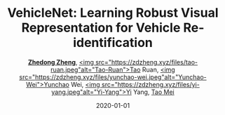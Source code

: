 ---
title: "VehicleNet: Learning Robust Visual Representation for Vehicle Re-identification"
collection: publications
permalink: /publication/VehicleN2020
date: 2020-01-01
doi: 10.1109/TMM.2020.3014488
keywords: 
venue: 'IEEE Transaction on Multimedia (TMM)'
paperurl: 'https://zdzheng.xyz/files/TMM20.pdf'
blog: 'https://zhuanlan.zhihu.com/p/186905783'
code: 'https://github.com/layumi/AICIty-reID-2020'
author: '<strong><a href="https://zdzheng.xyz/authors/Zhedong-Zheng" class="author">Zhedong Zheng</a></strong>, <a href="https://zdzheng.xyz/authors/Tao-Ruan" class="author"><img src="https://zdzheng.xyz/files/tao-ruan.jpeg"alt="Tao-Ruan">Tao Ruan</a>, <a href="https://zdzheng.xyz/authors/Yunchao-Wei" class="author"><img src="https://zdzheng.xyz/files/yunchao-wei.jpeg"alt="Yunchao-Wei">Yunchao Wei</a>, <a href="https://zdzheng.xyz/authors/Yi-Yang" class="author"><img src="https://zdzheng.xyz/files/yi-yang.jpeg"alt="Yi-Yang">Yi Yang</a>, <a href="https://zdzheng.xyz/authors/Tao-Mei" class="author">Tao Mei</a>'
sqlauthor: 'Zhedong Zheng, Tao Ruan, Yunchao Wei, Yi Yang, Tao Mei, '
citation: ' Zhedong Zheng,  Tao Ruan,  Yunchao Wei,  Yi Yang,  Tao Mei, &quot;VehicleNet: Learning Robust Visual Representation for Vehicle Re-identification.&quot; IEEE Transaction on Multimedia (TMM), 2020. DOI: 10.1109/TMM.2020.3014488'
pub_year: '2020'
bib: >
    @article{zheng2020vehiclenet,<br>author = "Zheng, Zhedong and Ruan, Tao and Wei, Yunchao and Yang, Yi and Mei, Tao",<br>doi = "10.1109/TMM.2020.3014488",<br>title = "VehicleNet: Learning Robust Visual Representation for Vehicle Re-identification",<br>journal = "IEEE Transaction on Multimedia (TMM)",<br>blog = "https://zhuanlan.zhihu.com/p/186905783",<br>year = "2020",<br>code = "https://github.com/layumi/AICIty-reID-2020",<br>url = "https://zdzheng.xyz/files/TMM20.pdf"
    }

---